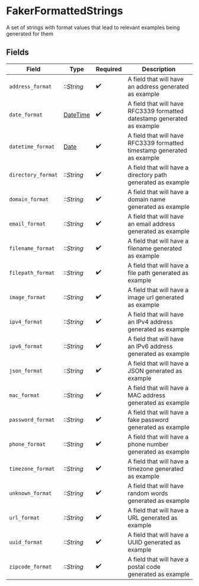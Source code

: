 # FakerFormattedStrings

A set of strings with format values that lead to relevant examples being generated for them


## Fields

| Field                                                                        | Type                                                                         | Required                                                                     | Description                                                                  |
| ---------------------------------------------------------------------------- | ---------------------------------------------------------------------------- | ---------------------------------------------------------------------------- | ---------------------------------------------------------------------------- |
| `address_format`                                                             | *::String*                                                                   | :heavy_check_mark:                                                           | A field that will have an address generated as example                       |
| `date_format`                                                                | [DateTime](https://ruby-doc.org/stdlib-2.6.1/libdoc/date/rdoc/DateTime.html) | :heavy_check_mark:                                                           | A field that will have RFC3339 formatted datestamp generated as example      |
| `datetime_format`                                                            | [Date](https://ruby-doc.org/stdlib-2.6.1/libdoc/date/rdoc/Date.html)         | :heavy_check_mark:                                                           | A field that will have RFC3339 formatted timestamp generated as example      |
| `directory_format`                                                           | *::String*                                                                   | :heavy_check_mark:                                                           | A field that will have a directory path generated as example                 |
| `domain_format`                                                              | *::String*                                                                   | :heavy_check_mark:                                                           | A field that will have a domain name generated as example                    |
| `email_format`                                                               | *::String*                                                                   | :heavy_check_mark:                                                           | A field that will have an email address generated as example                 |
| `filename_format`                                                            | *::String*                                                                   | :heavy_check_mark:                                                           | A field that will have a filename generated as example                       |
| `filepath_format`                                                            | *::String*                                                                   | :heavy_check_mark:                                                           | A field that will have a file path generated as example                      |
| `image_format`                                                               | *::String*                                                                   | :heavy_check_mark:                                                           | A field that will have a image url generated as example                      |
| `ipv4_format`                                                                | *::String*                                                                   | :heavy_check_mark:                                                           | A field that will have an IPv4 address generated as example                  |
| `ipv6_format`                                                                | *::String*                                                                   | :heavy_check_mark:                                                           | A field that will have an IPv6 address generated as example                  |
| `json_format`                                                                | *::String*                                                                   | :heavy_check_mark:                                                           | A field that will have a JSON generated as example                           |
| `mac_format`                                                                 | *::String*                                                                   | :heavy_check_mark:                                                           | A field that will have a MAC address generated as example                    |
| `password_format`                                                            | *::String*                                                                   | :heavy_check_mark:                                                           | A field that will have a fake password generated as example                  |
| `phone_format`                                                               | *::String*                                                                   | :heavy_check_mark:                                                           | A field that will have a phone number generated as example                   |
| `timezone_format`                                                            | *::String*                                                                   | :heavy_check_mark:                                                           | A field that will have a timezone generated as example                       |
| `unknown_format`                                                             | *::String*                                                                   | :heavy_check_mark:                                                           | A field that will have random words generated as example                     |
| `url_format`                                                                 | *::String*                                                                   | :heavy_check_mark:                                                           | A field that will have a URL generated as example                            |
| `uuid_format`                                                                | *::String*                                                                   | :heavy_check_mark:                                                           | A field that will have a UUID generated as example                           |
| `zipcode_format`                                                             | *::String*                                                                   | :heavy_check_mark:                                                           | A field that will have a postal code generated as example                    |